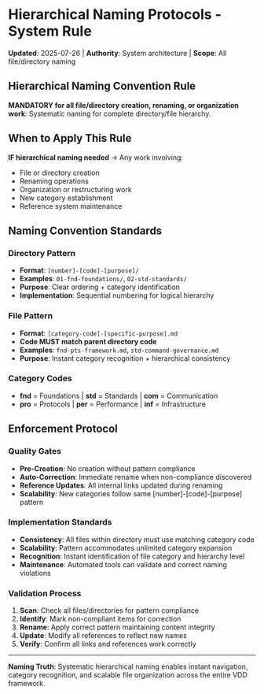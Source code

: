# Hierarchical Naming Protocols - System Rule

**Updated**: 2025-07-26 | **Authority**: System architecture | **Scope**: All file/directory naming

## Hierarchical Naming Convention Rule

**MANDATORY for all file/directory creation, renaming, or organization work**: Systematic naming for complete directory/file hierarchy.

## When to Apply This Rule

**IF hierarchical naming needed** → Any work involving:
- File or directory creation
- Renaming operations  
- Organization or restructuring work
- New category establishment
- Reference system maintenance

## Naming Convention Standards

### Directory Pattern
- **Format**: `[number]-[code]-[purpose]/`
- **Examples**: `01-fnd-foundations/`, `02-std-standards/`
- **Purpose**: Clear ordering + category identification
- **Implementation**: Sequential numbering for logical hierarchy

### File Pattern  
- **Format**: `[category-code]-[specific-purpose].md`
- **Code MUST match parent directory code**  
- **Examples**: `fnd-pts-framework.md`, `std-command-governance.md`
- **Purpose**: Instant category recognition + hierarchical consistency

### Category Codes
- **fnd** = Foundations | **std** = Standards | **com** = Communication
- **pro** = Protocols | **per** = Performance | **inf** = Infrastructure

## Enforcement Protocol

### Quality Gates
- **Pre-Creation**: No creation without pattern compliance
- **Auto-Correction**: Immediate rename when non-compliance discovered  
- **Reference Updates**: All internal links updated during renaming
- **Scalability**: New categories follow same [number]-[code]-[purpose] pattern

### Implementation Standards
- **Consistency**: All files within directory must use matching category code
- **Scalability**: Pattern accommodates unlimited category expansion
- **Recognition**: Instant identification of file category and hierarchy level
- **Maintenance**: Automated tools can validate and correct naming violations

### Validation Process
1. **Scan**: Check all files/directories for pattern compliance
2. **Identify**: Mark non-compliant items for correction
3. **Rename**: Apply correct pattern maintaining content integrity
4. **Update**: Modify all references to reflect new names
5. **Verify**: Confirm all links and references work correctly

---

**Naming Truth**: Systematic hierarchical naming enables instant navigation, category recognition, and scalable file organization across the entire VDD framework.